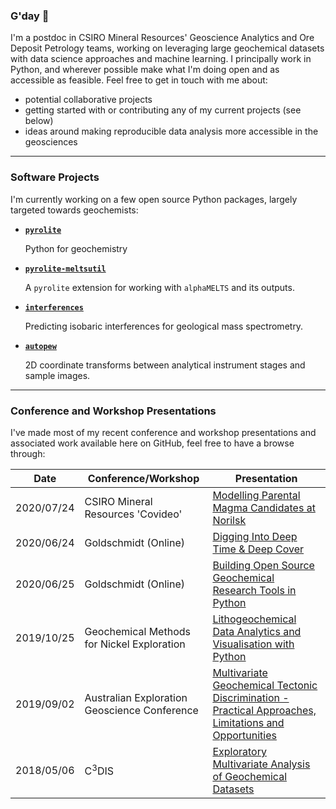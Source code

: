 ### G'day 👋

I'm a postdoc in CSIRO Mineral Resources' Geoscience Analytics and Ore Deposit Petrology teams, working on leveraging large geochemical datasets with data science approaches and machine learning. I principally work in Python, and wherever possible make what I'm doing open and as accessible as feasible. Feel free to get in touch with me about:
-   potential collaborative projects
-   getting started with or contributing any of my current projects (see below)
-   ideas around making reproducible data analysis more accessible in the geosciences

-----

### Software Projects

I'm currently working on a few open source Python packages, largely targeted towards geochemists:

-   [**`pyrolite`**](https://github.com/morganjwilliams/pyrolite)

    Python for geochemistry

-   [**`pyrolite-meltsutil`**](https://github.com/morganjwilliams/pyrolite-meltsutil)

    A `pyrolite` extension for working with `alphaMELTS` and its outputs.

-   [**`interferences`**](https://github.com/morganjwilliams/interferences)

    Predicting isobaric interferences for geological mass spectrometry.

-   [**`autopew`**](https://github.com/morganjwilliams/autopew)

    2D coordinate transforms between analytical instrument stages and sample images.

-------

### Conference and Workshop Presentations

I've made most of my recent conference and workshop presentations and associated work available here on GitHub, feel free to have a browse through:

| Date       | Conference/Workshop                          | Presentation                                                                                                                                          |
| ---------- | -------------------------------------------- | ----------------------------------------------------------------------------------------------------------------------------------------------------- |
| 2020/07/24 | CSIRO Mineral Resources 'Covideo'            | [Modelling Parental Magma Candidates at Norilsk](https://github.com/morganjwilliams/covideo_norilsk_melts)                                            |
| 2020/06/24 | Goldschmidt (Online)                         | [Digging Into Deep Time & Deep Cover](https://github.com/morganjwilliams/gs2020-diggingdeeper)                                                        |
| 2020/06/25 | Goldschmidt (Online)                         | [Building Open Source Geochemical Research Tools in Python](https://github.com/morganjwilliams/gs2020-python4geochem)                                 |
| 2019/10/25 | Geochemical Methods for Nickel Exploration   | [Lithogeochemical Data Analytics and Visualisation with Python](https://github.com/morganjwilliams/geochem4nickel)                                    |
| 2019/09/02 | Australian Exploration Geoscience Conference | [Multivariate Geochemical Tectonic Discrimination - Practical Approaches, Limitations and Opportunities](https://github.com/morganjwilliams/aegc2019) |
| 2018/05/06 | C<sup>3</sup>DIS                             | [Exploratory Multivariate Analysis of Geochemical Datasets](https://github.com/morganjwilliams/exploratory-geochemistry)                              |
